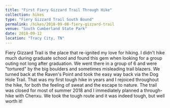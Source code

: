 ```yaml
---
title: "First Fiery Gizzard Trail Through Hike"
collection: hikes
type: "Fiery Gizzard Trail South Bound"
permalink: /hikes/2018-09-08-fiery-gizzard-trail
venue: "South Cumberland State Park"
date: 2018-09-12
location: "Tracy City, TN"
---
```


Fiery Gizzard Trail is the place that re-ignited my love for hiking. I didn't hike much during graduate school and found this gem when looking for a group outing not long after graduation. We went there in a group of 6 and were "tortured" by the big boulders and sometimes misleading trail blazers. We turned back at the Raven's Point and took the easy way back via the Dog Hole Trail. That was my first tough hike in years and I rejoiced throughout the hike, for both the feeling of sweat and the escape to nature. The trail was closed for most of summer 2018 and I immediately planned a through-hike with Chenxu. We took the tough route and it was indeed tough, but well worth it!

